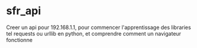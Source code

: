 # sfr_api
Creer un api pour 192.168.1.1, pour commencer l'apprentissage des libraries tel requests ou urllib en python, et comprendre comment un navigateur fonctionne 
